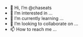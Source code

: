 - 👋 Hi, I’m @chaseats
- 👀 I’m interested in ...
- 🌱 I’m currently learning ...
- 💞️ I’m looking to collaborate on ...
- 📫 How to reach me ...

<!---
chaseats/chaseats is a ✨ special ✨ repository because its `README.md` (this file) appears on your GitHub profile.
You can click the Preview link to take a look at your changes.
--->
